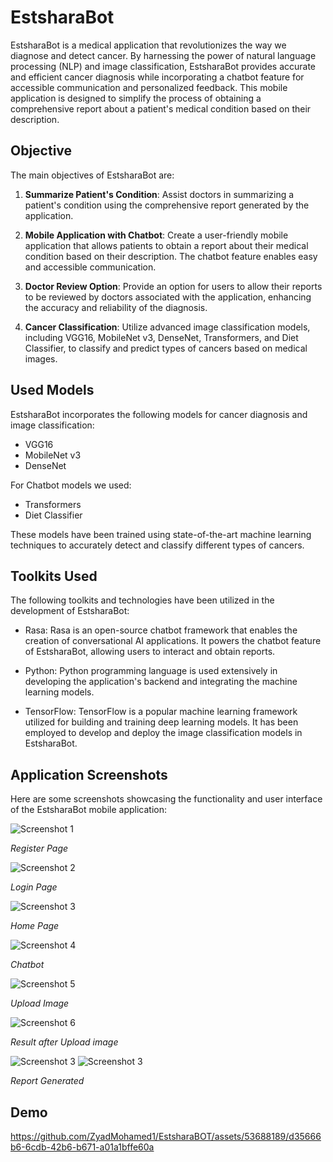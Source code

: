 # EstsharaBot

EstsharaBot is a medical application that revolutionizes the way we diagnose and detect cancer. By harnessing the power of natural language processing (NLP) and image classification, EstsharaBot provides accurate and efficient cancer diagnosis while incorporating a chatbot feature for accessible communication and personalized feedback. This mobile application is designed to simplify the process of obtaining a comprehensive report about a patient's medical condition based on their description.

## Objective

The main objectives of EstsharaBot are:

1. **Summarize Patient's Condition**: Assist doctors in summarizing a patient's condition using the comprehensive report generated by the application.

2. **Mobile Application with Chatbot**: Create a user-friendly mobile application that allows patients to obtain a report about their medical condition based on their description. The chatbot feature enables easy and accessible communication.

3. **Doctor Review Option**: Provide an option for users to allow their reports to be reviewed by doctors associated with the application, enhancing the accuracy and reliability of the diagnosis.

4. **Cancer Classification**: Utilize advanced image classification models, including VGG16, MobileNet v3, DenseNet, Transformers, and Diet Classifier, to classify and predict types of cancers based on medical images.

## Used Models

EstsharaBot incorporates the following models for cancer diagnosis and image classification:

- VGG16
- MobileNet v3
- DenseNet

For Chatbot models we used:

- Transformers
- Diet Classifier

These models have been trained using state-of-the-art machine learning techniques to accurately detect and classify different types of cancers.

## Toolkits Used

The following toolkits and technologies have been utilized in the development of EstsharaBot:

- Rasa: Rasa is an open-source chatbot framework that enables the creation of conversational AI applications. It powers the chatbot feature of EstsharaBot, allowing users to interact and obtain reports.

- Python: Python programming language is used extensively in developing the application's backend and integrating the machine learning models.

- TensorFlow: TensorFlow is a popular machine learning framework utilized for building and training deep learning models. It has been employed to develop and deploy the image classification models in EstsharaBot.

## Application Screenshots

Here are some screenshots showcasing the functionality and user interface of the EstsharaBot mobile application:
<p align = "center">
  
![Screenshot 1](/images/register.jpg)

*Register Page*

![Screenshot 2](/images/login.jpg)

*Login Page*

![Screenshot 3](/images/homepage.png)

*Home Page*

![Screenshot 4](/images/chatbot.png)

*Chatbot*

![Screenshot 5](/images/uploadimage.jpg)

*Upload Image*

![Screenshot 6](/images/afteruploadingimage.jpg)

*Result after Upload image*

![Screenshot 3](/images/reportfinal.png)
![Screenshot 3](/images/breainreportimage.png)

*Report Generated*
</p>

## Demo



https://github.com/ZyadMohamed1/EstsharaBOT/assets/53688189/d35666b6-6cdb-42b6-b671-a01a1bffe60a


